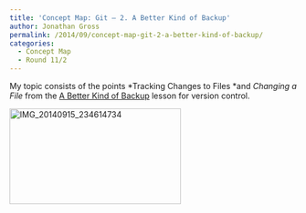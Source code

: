 ```yaml
---
title: 'Concept Map: Git – 2. A Better Kind of Backup'
author: Jonathan Gross
permalink: /2014/09/concept-map-git-2-a-better-kind-of-backup/
categories:
  - Concept Map
  - Round 11/2
---
```

My topic consists of the points *Tracking Changes to Files *and *Changing a File* from the <a href="http://software-carpentry.org/v5/novice/git/01-backup.html" target="_blank">A Better Kind of Backup</a> lesson for version control.

[<img alt="IMG_20140915_234614734" src="http://teaching.software-carpentry.org/wp-content/uploads/2014/09/IMG_20140915_234614734-300x168.jpg" width="300" height="168" />][1]

 [1]: http://teaching.software-carpentry.org/wp-content/uploads/2014/09/IMG_20140915_234614734.jpg
